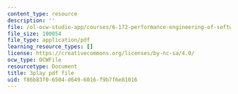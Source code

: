 ```yaml
---
content_type: resource
description: ''
file: /ol-ocw-studio-app/courses/6-172-performance-engineering-of-software-systems-fall-2018/f86b83f06504d6496016f9b7f6e81016_mXkPCaZUXhg.pdf
file_size: 100054
file_type: application/pdf
learning_resource_types: []
license: https://creativecommons.org/licenses/by-nc-sa/4.0/
ocw_type: OCWFile
resourcetype: Document
title: 3play pdf file
uid: f86b83f0-6504-d649-6016-f9b7f6e81016
---
```

